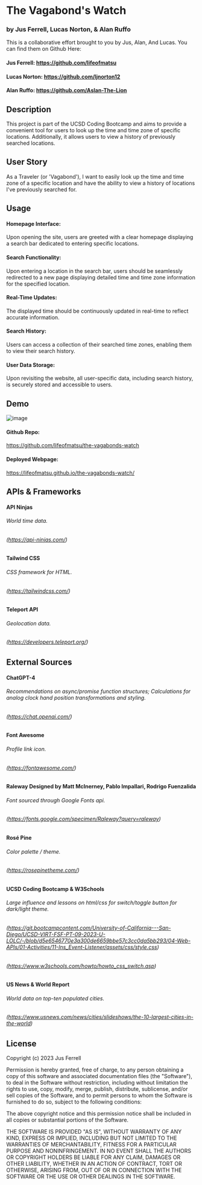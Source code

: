 # The Vagabond's Watch
### by Jus Ferrell, Lucas Norton, & Alan Ruffo
This is a collaborative effort brought to you by Jus, Alan, And Lucas. You can find them on Github Here:

#### Jus Ferrell: https://github.com/lifeofmatsu
#### Lucas Norton: https://github.com/ljnorton12
#### Alan Ruffo: https://github.com/Aslan-The-Lion


## Description
This project is part of the UCSD Coding Bootcamp and aims to provide a convenient tool for users to look up the time and time zone of specific locations. Additionally, it allows users to view a history of previously searched locations.


## User Story 
As a Traveler (or 'Vagabond'), I want to easily look up the time and time zone of a specific location and have the ability to view a history of locations I've previously searched for.


## Usage
#### Homepage Interface: 
Upon opening the site, users are greeted with a clear homepage displaying a search bar dedicated to entering specific locations.

#### Search Functionality:
Upon entering a location in the search bar, users should be seamlessly redirected to a new page displaying detailed time and time zone information for the specified location.

#### Real-Time Updates: 
The displayed time should be continuously updated in real-time to reflect accurate information.

#### Search History: 
Users can access a collection of their searched time zones, enabling them to view their search history.

#### User Data Storage: 
Upon revisiting the website, all user-specific data, including search history, is securely stored and accessible to users.


## Demo
 ![image](https://github.com/lifeofmatsu/the-vagabonds-watch/assets/122134252/18df85e3-579f-4b93-bf08-363ce1e0b260)

#### Github Repo: 
https://github.com/lifeofmatsu/the-vagabonds-watch

#### Deployed Webpage:
https://lifeofmatsu.github.io/the-vagabonds-watch/


## APIs & Frameworks
#### API Ninjas 
###### World time data.
###### (https://api-ninjas.com/)

#### Tailwind CSS
###### CSS framework for HTML.
###### (https://tailwindcss.com/)

#### Teleport API 
###### Geolocation data.
###### (https://developers.teleport.org/)


## External Sources
#### ChatGPT-4
###### Recommendations on async/promise function structures; Calculations for analog clock hand position transformations and styling.
###### (https://chat.openai.com/)

#### Font Awesome
###### Profile link icon.
###### (https://fontawesome.com/)

#### Raleway Designed by Matt McInerney, Pablo Impallari, Rodrigo Fuenzalida
###### Font sourced through Google Fonts api.
###### (https://fonts.google.com/specimen/Raleway?query=raleway)

#### Rosé Pine 
###### Color palette / theme.
###### (https://rosepinetheme.com/)

#### UCSD Coding Bootcamp & W3Schools 
###### Large influence and lessons on html/css for switch/toggle button for dark/light theme.
###### (https://git.bootcampcontent.com/University-of-California---San-Diego/UCSD-VIRT-FSF-PT-09-2023-U-LOLC/-/blob/d5e6546770e3a300de6659bbe57c3cc0da5bb293/04-Web-APIs/01-Activities/11-Ins_Event-Listener/assets/css/style.css)
###### (https://www.w3schools.com/howto/howto_css_switch.asp)

#### US News & World Report 
###### World data on top-ten populated cities.
###### (https://www.usnews.com/news/cities/slideshows/the-10-largest-cities-in-the-world)


## License
Copyright (c) 2023 Jus Ferrell

Permission is hereby granted, free of charge, to any person obtaining a copy
of this software and associated documentation files (the "Software"), to deal
in the Software without restriction, including without limitation the rights
to use, copy, modify, merge, publish, distribute, sublicense, and/or sell
copies of the Software, and to permit persons to whom the Software is
furnished to do so, subject to the following conditions:

The above copyright notice and this permission notice shall be included in all
copies or substantial portions of the Software.

THE SOFTWARE IS PROVIDED "AS IS", WITHOUT WARRANTY OF ANY KIND, EXPRESS OR
IMPLIED, INCLUDING BUT NOT LIMITED TO THE WARRANTIES OF MERCHANTABILITY,
FITNESS FOR A PARTICULAR PURPOSE AND NONINFRINGEMENT. IN NO EVENT SHALL THE
AUTHORS OR COPYRIGHT HOLDERS BE LIABLE FOR ANY CLAIM, DAMAGES OR OTHER
LIABILITY, WHETHER IN AN ACTION OF CONTRACT, TORT OR OTHERWISE, ARISING FROM,
OUT OF OR IN CONNECTION WITH THE SOFTWARE OR THE USE OR OTHER DEALINGS IN THE
SOFTWARE.




